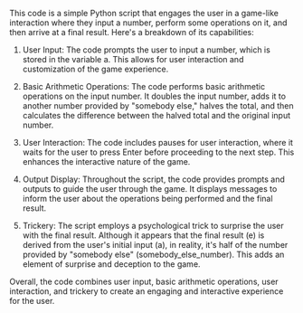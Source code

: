 This code is a simple Python script that engages the user in a game-like interaction where they input a number, perform some operations on it, and then arrive at a final result. 
Here's a breakdown of its capabilities:

1. User Input: The code prompts the user to input a number, which is stored in the variable a. This allows for user interaction and customization of the game experience.

2. Basic Arithmetic Operations: The code performs basic arithmetic operations on the input number. It doubles the input number, adds it to another number provided by "somebody else," halves the total, and then calculates the difference between the halved total and the original input number.

3. User Interaction: The code includes pauses for user interaction, where it waits for the user to press Enter before proceeding to the next step. This enhances the interactive nature of the game.

4. Output Display: Throughout the script, the code provides prompts and outputs to guide the user through the game. It displays messages to inform the user about the operations being performed and the final result.

5. Trickery: The script employs a psychological trick to surprise the user with the final result. Although it appears that the final result (e) is derived from the user's initial input (a), in reality, it's half of the number provided by "somebody else" (somebody_else_number). This adds an element of surprise and deception to the game.

Overall, the code combines user input, basic arithmetic operations, user interaction, and trickery to create an engaging and interactive experience for the user.
